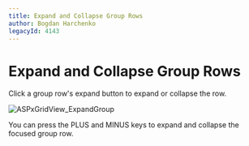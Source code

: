 ```yaml
---
title: Expand and Collapse Group Rows
author: Bogdan Harchenko
legacyId: 4143
---
```

# Expand and Collapse Group Rows
Click a group row's expand button to expand or collapse the row. 

![ASPxGridView_ExpandGroup](../../../images/img7156.png)

You can press the PLUS and MINUS keys to expand and collapse the focused group row.

